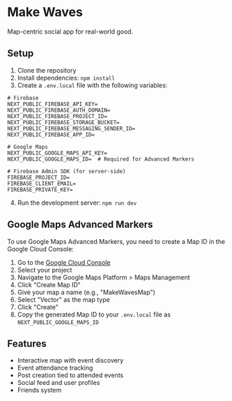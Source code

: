 # Make Waves

Map-centric social app for real-world good.

## Setup

1. Clone the repository
2. Install dependencies: `npm install`
3. Create a `.env.local` file with the following variables:

```
# Firebase
NEXT_PUBLIC_FIREBASE_API_KEY=
NEXT_PUBLIC_FIREBASE_AUTH_DOMAIN=
NEXT_PUBLIC_FIREBASE_PROJECT_ID=
NEXT_PUBLIC_FIREBASE_STORAGE_BUCKET=
NEXT_PUBLIC_FIREBASE_MESSAGING_SENDER_ID=
NEXT_PUBLIC_FIREBASE_APP_ID=

# Google Maps
NEXT_PUBLIC_GOOGLE_MAPS_API_KEY=
NEXT_PUBLIC_GOOGLE_MAPS_ID=  # Required for Advanced Markers

# Firebase Admin SDK (for server-side)
FIREBASE_PROJECT_ID=
FIREBASE_CLIENT_EMAIL=
FIREBASE_PRIVATE_KEY=
```

4. Run the development server: `npm run dev`

## Google Maps Advanced Markers

To use Google Maps Advanced Markers, you need to create a Map ID in the Google Cloud Console:

1. Go to the [Google Cloud Console](https://console.cloud.google.com/)
2. Select your project
3. Navigate to the Google Maps Platform > Maps Management
4. Click "Create Map ID"
5. Give your map a name (e.g., "MakeWavesMap")
6. Select "Vector" as the map type
7. Click "Create"
8. Copy the generated Map ID to your `.env.local` file as `NEXT_PUBLIC_GOOGLE_MAPS_ID`

## Features

- Interactive map with event discovery
- Event attendance tracking
- Post creation tied to attended events
- Social feed and user profiles
- Friends system
